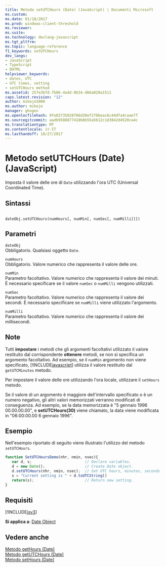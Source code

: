 ```yaml
---
title: Metodo setUTCHours (Date) (JavaScript) | Documenti Microsoft
ms.custom: 
ms.date: 01/18/2017
ms.prod: windows-client-threshold
ms.reviewer: 
ms.suite: 
ms.technology: devlang-javascript
ms.tgt_pltfrm: 
ms.topic: language-reference
f1_keywords: setUTCHours
dev_langs:
- JavaScript
- TypeScript
- DHTML
helpviewer_keywords:
- dates, UTC
- UTC times, setting
- setUTCHours method
ms.assetid: 257e36fd-fb06-4a4d-8634-d66a020a1511
caps.latest.revision: "12"
author: mikejo5000
ms.author: mikejo
manager: ghogen
ms.openlocfilehash: 9fe83735028f86d38ef270beac6c44dfa4caae7f
ms.sourcegitcommit: aadb9588877418b8b55a5612c1d3842d4520ca4c
ms.translationtype: MT
ms.contentlocale: it-IT
ms.lasthandoff: 10/27/2017
---
```

# <a name="setutchours-method-date-javascript"></a>Metodo setUTCHours (Date) (JavaScript)
Imposta il valore delle ore di `Date` utilizzando l'ora UTC (Universal Coordinated Time).  
  
## <a name="syntax"></a>Sintassi  
  
```  
  
dateObj.setUTCHours(numHours[, numMin[, numSec[, numMilli]]])   
```  
  
## <a name="parameters"></a>Parametri  
 `dateObj`  
 Obbligatorio. Qualsiasi oggetto `Date`.  
  
 `numHours`  
 Obbligatorio. Valore numerico che rappresenta il valore delle ore.  
  
 `numMin`  
 Parametro facoltativo. Valore numerico che rappresenta il valore dei minuti. È necessario specificare se il valore `numSec` o `numMilli` vengono utilizzati.  
  
 `numSec`  
 Parametro facoltativo. Valore numerico che rappresenta il valore dei secondi. È necessario specificare se `numMilli` viene utilizzato l'argomento.  
  
 `numMilli`  
 Parametro facoltativo. Valore numerico che rappresenta il valore dei millisecondi.  
  
## <a name="remarks"></a>Note  
 Tutti **impostare** i metodi che gli argomenti facoltativi utilizzato il valore restituito dal corrispondente **ottenere** metodi, se non si specifica un argomento facoltativo. Ad esempio, se il `numMin` argomento non viene specificato, [!INCLUDE[javascript](../../javascript/includes/javascript-md.md)] utilizza il valore restituito dal `getUTCMinutes` metodo.  
  
 Per impostare il valore delle ore utilizzando l'ora locale, utilizzare il `setHours` metodo.  
  
 Se il valore di un argomento è maggiore dell'intervallo specificato o è un numero negativo, gli altri valori memorizzati verranno modificati di conseguenza. Ad esempio, se la data memorizzata è "5 gennaio 1996 00.00.00.00", e **setUTCHours(30)** viene chiamato, la data viene modificata in "06:00:00.00 6 gennaio 1996".  
  
## <a name="example"></a>Esempio  
 Nell'esempio riportato di seguito viene illustrato l'utilizzo del metodo `setUTCHours`.  
  
```JavaScript  
function SetUTCHoursDemo(nhr, nmin, nsec){     
   var d, s;                        // Declare variables.  
   d = new Date();                  // Create Date object.  
   d.setUTCHours(nhr, nmin, nsec);  // Set UTC hours, minutes, seconds.  
   s = "Current setting is " + d.toUTCString()   
   return(s);                       // Return new setting.  
}  
```  
  
## <a name="requirements"></a>Requisiti  
 [!INCLUDE[jsv3](../../javascript/reference/includes/jsv3-md.md)]  
  
 **Si applica a**: [Date Object](../../javascript/reference/date-object-javascript.md)  
  
## <a name="see-also"></a>Vedere anche  
 [Metodo getHours (Date)](../../javascript/reference/gethours-method-date-javascript.md)   
 [Metodo getUTCHours (Date)](../../javascript/reference/getutchours-method-date-javascript.md)   
 [Metodo setHours (Date)](../../javascript/reference/sethours-method-date-javascript.md)